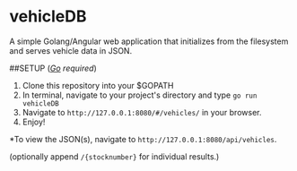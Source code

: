 # vehicleDB
A simple Golang/Angular web application that initializes from the filesystem and serves vehicle data in JSON.

##SETUP
(*[Go](https://golang.org/doc/install) required*)

1. Clone this repository into your $GOPATH
2. In terminal, navigate to your project's directory and type `go run vehicleDB`
3. Navigate to `http://127.0.0.1:8080/#/vehicles/` in your browser.
4. Enjoy!

*To view the JSON(s), navigate to `http://127.0.0.1:8080/api/vehicles`. 

(optionally append `/{stocknumber}` for individual results.)
